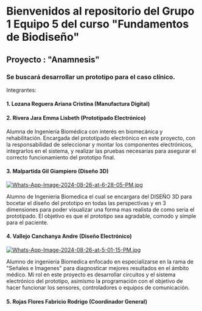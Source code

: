 # Bienvenidos al repositorio del Grupo 1 Equipo 5 del curso "Fundamentos de Biodiseño"
## Proyecto : "Anamnesis"
### Se buscará desarrollar un prototipo para el caso clínico.
Integrantes: 
#### 1. Lozana Reguera Ariana Cristina (Manufactura Digital)
#### 2. Rivera Jara Emma Lisbeth (Prototipado Electrónico)
Alumna de Ingeniería Biomédica con interés en biomecánica y rehabilitación. Encargada del prototipado electrónico en este proyecto, con la responsabilidad de seleccionar y montar los componentes electrónicos, integrarlos en el sistema, y realizar las pruebas necesarias para asegurar el correcto funcionamiento del prototipo final.
#### 3. Malpartida Gil Giampiero (Diseño 3D)
[![Whats-App-Image-2024-08-26-at-6-28-05-PM.jpg](https://i.postimg.cc/BQn4ztw6/Whats-App-Image-2024-08-26-at-6-28-05-PM.jpg)](https://postimg.cc/bdW7DYPc)

Alumno de Ingenieria Biomedica el cual se encargara del DISEÑO 3D para bocetar el diseño del prototipo en todas las perspectivas y en 3 dimensiones para poder visualizar una forma mas realista de como seria el prototipado. El objetivo es que el prototipo sea agradable, comodo y simple para el paciente.
#### 4. Vallejo Canchanya Andre (Diseño Electrónico)
[![Whats-App-Image-2024-08-26-at-5-01-15-PM.jpg](https://i.postimg.cc/8ck9Z3t6/Whats-App-Image-2024-08-26-at-5-01-15-PM.jpg)](https://postimg.cc/XGhsJ2Mj)

Alumno de ingeniería Biomedica enfocado en especializarse en la rama de "Señales e Imagenes" para diagnosticar mejores resultados en el ámbito médico. Mi rol en este proyecto es desarrollar circuitos y el sistema electrónico del prototipo, asimismo la programación con el objetivo de hacer funcionar los sensores, controladores o equipos de comunicación.
#### 5. Rojas Flores Fabricio Rodrigo (Coordinador General)
